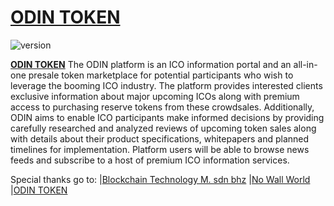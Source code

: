 # [ODIN TOKEN](http://odincoin-ag.com/)
![version][version-badge]


**[ODIN TOKEN](http://odintoken.io)** 
The ODIN platform is an ICO information portal and an all-in-one presale token marketplace for potential participants who wish to leverage the booming ICO industry. The platform provides interested clients exclusive information about major upcoming ICOs along with premium access to purchasing reserve tokens from these crowdsales. Additionally, ODIN aims to enable ICO participants make informed decisions by providing carefully researched and analyzed reviews of upcoming token sales along with details about their product specifications, whitepapers and planned timelines for implementation. Platform users will be able to browse news feeds and subscribe to a host of premium ICO information services.

Special thanks go to: 
|[Blockchain Technology M. sdn bhz](https://blockchaintmhub.io)
|[No Wall World](https://www.nowallworld.com/)
|[ODIN TOKEN](https://www.odintoken-ag.com)



[version-badge]: https://img.shields.io/badge/version-1.0.19.65-blue.svg
